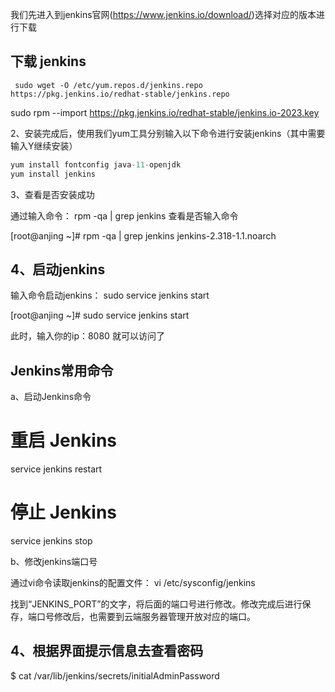 

我们先进入到jenkins官网(https://www.jenkins.io/download/)选择对应的版本进行下载

## 下载 jenkins
```
 sudo wget -O /etc/yum.repos.d/jenkins.repo https://pkg.jenkins.io/redhat-stable/jenkins.repo
```

sudo rpm --import https://pkg.jenkins.io/redhat-stable/jenkins.io-2023.key



2、安装完成后，使用我们yum工具分别输入以下命令进行安装jenkins（其中需要输入Y继续安装）
```js
yum install fontconfig java-11-openjdk
yum install jenkins

```


 3、查看是否安装成功

通过输入命令： rpm -qa | grep jenkins 查看是否输入命令

[root@anjing ~]# rpm -qa | grep jenkins
jenkins-2.318-1.1.noarch


## 4、启动jenkins

输入命令启动jenkins： sudo service jenkins start 

[root@anjing ~]# sudo service jenkins start

此时，输入你的ip：8080 就可以访问了


## Jenkins常用命令
a、启动Jenkins命令

# 重启 Jenkins
service jenkins restart

# 停止 Jenkins
service jenkins stop


b、修改jenkins端口号

通过vi命令读取jenkins的配置文件： vi /etc/sysconfig/jenkins 

找到“JENKINS_PORT”的文字，将后面的端口号进行修改。修改完成后进行保存，端口号修改后，也需要到云端服务器管理开放对应的端口。



## 4、根据界面提示信息去查看密码
$ cat /var/lib/jenkins/secrets/initialAdminPassword
